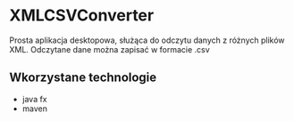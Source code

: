 # XMLCSVConverter

Prosta aplikacja desktopowa, służąca do odczytu danych z różnych plików XML. Odczytane dane można zapisać w formacie .csv

## Wkorzystane technologie

* java fx
* maven

